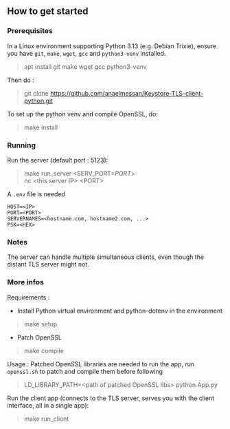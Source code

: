 ## How to get started

### Prerequisites
In a Linux environment supporting Python 3.13 (e.g. Debian Trixie), ensure you have `git`, `make`, `wget`, `gcc` and `python3-venv` installed.  
> apt install git make wget gcc python3-venv  

Then do :
> git clone https://github.com/anaelmessan/Keystore-TLS-client-python.git  

To set up the python venv and compile OpenSSL, do:  
> make install

### Running
Run the server (default port : 5123):
> make run_server <SERV_PORT=_PORT_>  
> nc \<this server IP\> \<PORT\>  

A `.env` file is needed
```
HOST=<IP>
PORT=<PORT>
SERVERNAMES=<hostname.com, hostname2.com, ...>
PSK=<HEX>
```

### Notes
The server can handle multiple simultaneous clients, even though the distant TLS server might not.

### More infos
Requirements :
- Install Python virtual environment and python-dotenv in the environment  
> make setup  

- Patch OpenSSL  
> make compile

Usage :
Patched OpenSSL libraries are needed to run the app, run `openssl.sh` to patch and compile them before following  
> LD_LIBRARY_PATH=\<path of patched OpenSSL libs\> python App.py

Run the client app (connects to the TLS server, serves you with the client interface, all in a single app):
> make run_client



